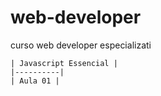 # web-developer
curso web developer especializati

	| Javascript Essencial | 
    |----------|
    | Aula 01 |
